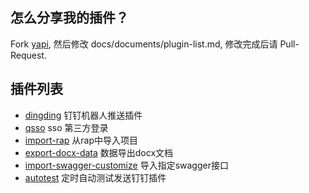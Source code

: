 ## 怎么分享我的插件？
Fork [yapi](https://github.com/YMFE/yapi), 然后修改 docs/documents/plugin-list.md, 修改完成后请 Pull-Request.

## 插件列表

* [dingding](https://github.com/zgs225/yapi-plugin-dding) 钉钉机器人推送插件
* [qsso](https://github.com/ymfe/yapi-plugin-qsso) sso 第三方登录
* [import-rap](https://github.com/wxxcarl/yapi-plugin-import-rap) 从rap中导入项目
* [export-docx-data](https://github.com/inceptiongt/Yapi-plugin-export-docx-data) 数据导出docx文档
* [import-swagger-customize](https://github.com/follow-my-heart/yapi-plugin-import-swagger-customize) 导入指定swagger接口
* [autotest](https://github.com/duicym/yapi-plugin-autotest) 定时自动测试发送钉钉插件
